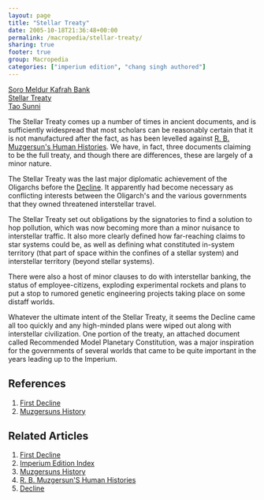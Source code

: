 ```yaml
---
layout: page
title: "Stellar Treaty"
date: 2005-10-18T21:36:48+00:00
permalink: /macropedia/stellar-treaty/
sharing: true
footer: true
group: Macropedia
categories: ["imperium edition", "chang singh authored"]
---
```


<div class='row'>
	<div class='col-md-4'><a href='/macropedia/soro-meldur-kafrah-bank'>Soro Meldur Kafrah Bank</a></div>
	<div class='col-md-4'><a href='/macropedia/stellar-treaty'>Stellar Treaty</a></div>
	<div class='col-md-4'><a href='/macropedia/tao-sunni'>Tao Sunni</a></div>
</div>


The Stellar Treaty comes up a number of times in ancient documents, and is sufficiently widespread that most scholars can be reasonably certain that it is not manufactured after the fact, as has been levelled against [R. B. Muzgersun's Human Histories](/macropedia/muzgersuns-history).  We have, in fact, three documents claiming to be the full treaty, and though there are differences, these are largely of a minor nature.

The Stellar Treaty was the last major diplomatic achievement of the Oligarchs before the [Decline](/chronology/first-decline).  It apparently had become necessary as conflicting interests between the Oligarch's and the various governments that they owned threatened interstellar travel.

The Stellar Treaty set out obligations by the signatories to find a solution to hop pollution, which was now becoming more than a minor nuisance to interstellar traffic.  It also more clearly defined how far-reaching claims to star systems could be, as well as defining what constituted in-system territory (that part of space within the confines of a stellar system) and interstellar territory (beyond stellar systems).

There were also a host of minor clauses to do with interstellar banking, the status of employee-citizens, exploding experimental rockets and plans to put a stop to rumored genetic engineering projects taking place on some distaff worlds.

Whatever the ultimate intent of the Stellar Treaty, it seems the Decline came all too quickly and any high-minded plans were wiped out along with interstellar civilization.  One portion of the treaty, an attached document called Recommended Model Planetary Constitution, was a major inspiration for the governments of several worlds that came to be quite important in the years leading up to the Imperium.

## References
1. [First Decline](/chronology/first-decline)
1. [Muzgersuns History](/macropedia/muzgersuns-history)

## Related Articles

1. [First Decline](/chronology/first-decline)
2. [Imperium Edition Index](/macropedia/imperium-edition-index)
3. [Muzgersuns History](/macropedia/muzgersuns-history)
4. [R. B. Muzgersun'S Human Histories](/macropedia/muzgersuns-history)
5. [Decline](/chronology/first-decline)


 
